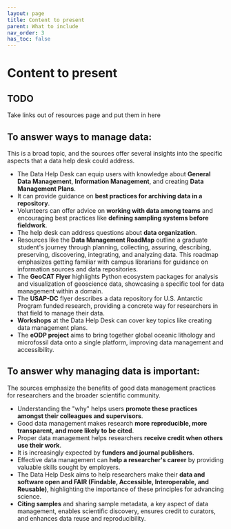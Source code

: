 ```yaml
---
layout: page
title: Content to present
parent: What to include
nav_order: 3
has_toc: false
---
```


# Content to present

## TODO

Take links out of resources page and put them in here

## To answer ways to manage data:

This is a broad topic, and the sources offer several insights into the specific
aspects that a data help desk could address.

-   The Data Help Desk can equip users with knowledge about **General Data
    Management**, **Information Management**, and creating **Data Management
    Plans**.
-   It can provide guidance on **best practices for archiving data in a
    repository**.
-   Volunteers can offer advice on **working with data among teams** and
    encouraging best practices like **defining sampling systems before
    fieldwork**.
-   The help desk can address questions about **data organization**.
-   Resources like the **Data Management RoadMap** outline a graduate student's
    journey through planning, collecting, assuring, describing, preserving,
    discovering, integrating, and analyzing data. This roadmap emphasizes
    getting familiar with campus librarians for guidance on information sources
    and data repositories.
-   The **GeoCAT Flyer** highlights Python ecosystem packages for analysis and
    visualization of geoscience data, showcasing a specific tool for data
    management within a domain.
-   The **USAP-DC** flyer describes a data repository for U.S. Antarctic Program
    funded research, providing a concrete way for researchers in that field to
    manage their data.
-   **Workshops** at the Data Help Desk can cover key topics like creating data
    management plans.
-   The **eODP project** aims to bring together global oceanic lithology and
    microfossil data onto a single platform, improving data management and
    accessibility.

## To answer why managing data is important:

The sources emphasize the benefits of good data management practices for
researchers and the broader scientific community.

-   Understanding the "why" helps users **promote these practices amongst their
    colleagues and supervisors**.
-   Good data management makes research **more reproducible, more transparent,
    and more likely to be cited**.
-   Proper data management helps researchers **receive credit when others use
    their work**.
-   It is increasingly expected by **funders and journal publishers**.
-   Effective data management can **help a researcher's career** by providing
    valuable skills sought by employers.
-   The Data Help Desk aims to help researchers make their **data and software
    open and FAIR (Findable, Accessible, Interoperable, and Reusable)**,
    highlighting the importance of these principles for advancing science.
-   **Citing samples** and sharing sample metadata, a key aspect of data
    management, enables scientific discovery, ensures credit to curators, and
    enhances data reuse and reproducibility.
